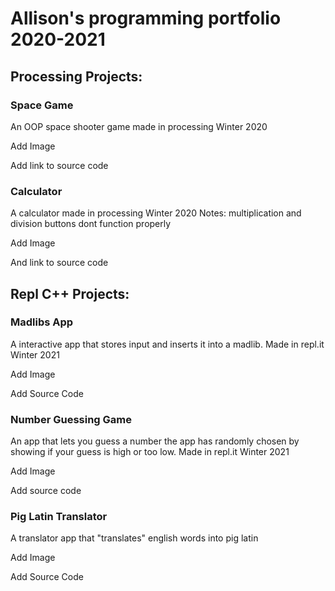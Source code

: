 # Allison's programming portfolio 2020-2021

## Processing Projects:

### Space Game

An OOP space shooter game made in processing Winter 2020

Add Image

Add link to source code


### Calculator

A calculator made in processing Winter 2020
Notes: multiplication and division buttons dont function properly

Add Image

And link to source code

## Repl C++ Projects:

### Madlibs App

A interactive app that stores input and inserts it into a madlib. Made in repl.it Winter 2021

Add Image

Add Source Code


### Number Guessing Game

An app that lets you guess a number the app has randomly chosen by showing if your guess is high or too low. Made in repl.it Winter 2021

Add Image

Add source code

### Pig Latin Translator

A translator app that "translates" english words into pig latin

Add Image

Add Source Code
